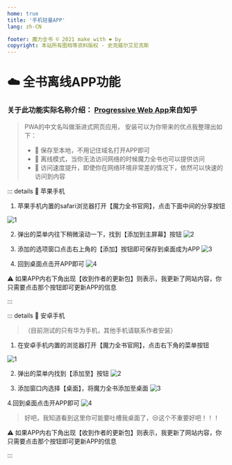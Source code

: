 ```yaml
---
home: true
title: '手机轻量APP'
lang: zh-CN

footer: 魔力全书 © 2021 make with ❤️ by
copyright: 本站所有图档等资料版权 - 史克威尔艾尼克斯
---
```


# ☁️ 全书离线APP功能

### 关于此功能实际名称介绍： [Progressive Web App](https://zhuanlan.zhihu.com/p/240534682)来自知乎

> PWA的中文名叫做渐进式网页应用， 安装可以为你带来的优点我整理出如下：
> - 📳 保存至本地，不用记住域名打开APP即可
> - 📴 离线模式，当你无法访问网络的时候魔力全书也可以提供访问
> - 🤳 访问速度提升，即使你在网络环境非常差的情况下，依然可以快速的访问到内容

::: details 🍏 苹果手机

1. 苹果手机内置的safari浏览器打开【魔力全书官网】，点击下面中间的分享按钮

![1](https://user-images.githubusercontent.com/78347270/116413848-ef551200-a872-11eb-9163-26bb1e93a333.png)


2. 弹出的菜单内往下稍微滚动一下，找到【添加到主屏幕】按钮
![2](https://user-images.githubusercontent.com/78347270/116413851-f0863f00-a872-11eb-922d-f12f1304409c.png)


3. 添加的选项窗口点击右上角的【添加】按钮即可保存到桌面成为APP
![3](https://user-images.githubusercontent.com/78347270/116413853-f11ed580-a872-11eb-92fc-ea3484243164.png)


4. 回到桌面点击开APP即可
![4](https://user-images.githubusercontent.com/78347270/116413854-f11ed580-a872-11eb-8383-90a7ce3c9645.png)


⚠️ 如果APP内右下角出现【收到作者的更新包】则表示，我更新了网站内容，你只需要点击那个按钮即可更新APP的信息

::: 


::: details 🐧 安卓手机 

> （目前测试的只有华为手机，其他手机请联系作者安装）

1. 在安卓手机内置的浏览器打开【魔力全书官网】，点击右下角的菜单按钮

![1](https://user-images.githubusercontent.com/78347270/116415112-1102c900-a874-11eb-93e9-0afd252ea148.png)

2. 弹出的菜单内找到【添加至】按钮
![2](https://user-images.githubusercontent.com/78347270/116415123-12cc8c80-a874-11eb-936a-0c0f74535b27.png)

3. 添加窗口内选择【桌面】，将魔力全书添加至桌面
![3](https://user-images.githubusercontent.com/78347270/116415680-9a1a0000-a874-11eb-8583-a185a57ccb23.png)

4.回到桌面点击开APP即可
![4](https://user-images.githubusercontent.com/78347270/116415132-14965000-a874-11eb-96c7-2b4572191b31.png)

> 好吧，我知道看到这里你可能要吐槽我桌面了，😒这个不重要好吧！！！

⚠️ 如果APP内右下角出现【收到作者的更新包】则表示，我更新了网站内容，你只需要点击那个按钮即可更新APP的信息

::: 